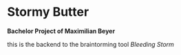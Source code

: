 # Stormy Butter

**Bachelor Project of Maximilian Beyer**

this is the backend to the braintorming tool *Bleeding Storm*